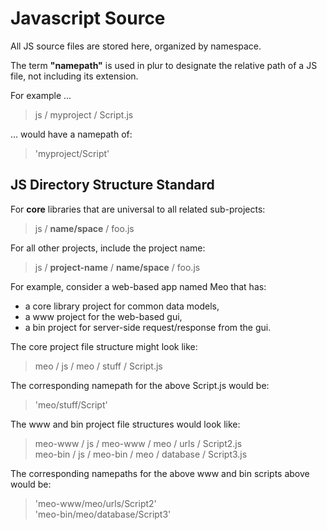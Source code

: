 # Javascript Source #

All JS source files are stored here, organized by namespace.

The term **"namepath"** is used in plur to designate the relative path of a JS file, not including its extension.

For example ...
> js / myproject / Script.js

... would have a namepath of:
> 'myproject/Script'


## JS Directory Structure Standard ##

For **core** libraries that are universal to all related sub-projects:  
> js / **name/space** / foo.js

For all other projects, include the project name:
> js / **project-name** / **name/space** / foo.js

For example, consider a web-based app named Meo that has:
* a core library project for common data models,
* a www project for the web-based gui,
* a bin project for server-side request/response from the gui.

The core project file structure might look like:
> meo / js / meo / stuff / Script.js

The corresponding namepath for the above Script.js would be:
> 'meo/stuff/Script'

The www and bin project file structures would look like:
> meo-www / js / meo-www / meo / urls / Script2.js  
> meo-bin / js / meo-bin / meo / database / Script3.js

The corresponding namepaths for the above www and bin scripts above would be:
> 'meo-www/meo/urls/Script2'  
> 'meo-bin/meo/database/Script3'







